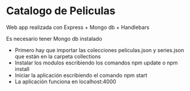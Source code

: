 # Catalogo de Peliculas
Web app realizada con Express + Mongo db + Handlebars

Es necesario tener Mongo db instalado

- Primero hay que importar las colecciones peliculas.json y series.json que están en la carpeta collections
- Instalar los modulos escribiendo los comandos npm update o npm install
- Iniciar la aplicación escribiendo el comando npm start 
- La aplicación funciona en localhost:4000


